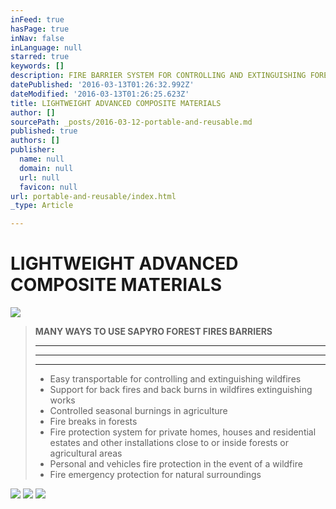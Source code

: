 ```yaml
---
inFeed: true
hasPage: true
inNav: false
inLanguage: null
starred: true
keywords: []
description: FIRE BARRIER SYSTEM FOR CONTROLLING AND EXTINGUISHING FOREST FIRES
datePublished: '2016-03-13T01:26:32.992Z'
dateModified: '2016-03-13T01:26:25.623Z'
title: LIGHTWEIGHT ADVANCED COMPOSITE MATERIALS
author: []
sourcePath: _posts/2016-03-12-portable-and-reusable.md
published: true
authors: []
publisher:
  name: null
  domain: null
  url: null
  favicon: null
url: portable-and-reusable/index.html
_type: Article

---
```

# LIGHTWEIGHT ADVANCED COMPOSITE MATERIALS
![](https://the-grid-user-content.s3-us-west-2.amazonaws.com/c7376478-16fb-4629-9164-d8396715b394.png)

> **MANY WAYS TO USE **SAPYRO** FOREST FIRES BARRIERS**
> 
> ********
> 
> ****
> 
> ********************
> 
> * Easy transportable for controlling and extinguishing wildfires
> * Support for back fires and back burns in wildfires extinguishing works
> * Controlled seasonal burnings in agriculture
> * Fire breaks in forests
> * Fire protection system for private homes, houses and residential estates and other installations close to or inside forests or agricultural areas
> * Personal and vehicles fire protection in the event of a wildfire
> * Fire emergency protection for natural surroundings 

![](https://the-grid-user-content.s3-us-west-2.amazonaws.com/c6c3588d-858e-4644-8e45-63d59e4999de.jpg)
![](https://the-grid-user-content.s3-us-west-2.amazonaws.com/10dc484d-1e63-4232-b9ba-870ae89e20f3.jpg)
![](https://the-grid-user-content.s3-us-west-2.amazonaws.com/96e12b2e-b665-4f9d-8d51-8f370b7b0b2d.png)